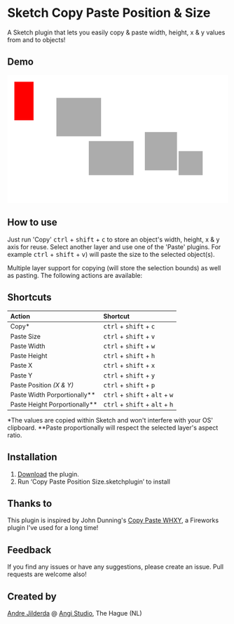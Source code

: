 # Sketch Copy Paste Position & Size
A Sketch plugin that lets you easily copy & paste width, height, x & y values from and to objects!

## Demo
![Using Copy Paste Position & Size](demo-copy-paste-position-size.gif)

## How to use
Just run 'Copy' <kbd>ctrl</kbd> + <kbd>shift</kbd> + <kbd>c</kbd> to store an object's width, height, x & y axis for reuse. Select another layer and use one of the 'Paste' plugins. For example <kbd>ctrl</kbd> + <kbd>shift</kbd> + <kbd>v</kbd>) will paste the size to the selected object(s).

Multiple layer support for copying (will store the selection bounds) as well as pasting. The following actions are available:

## Shortcuts
| Action     | Shortcut |
| :------- | :---- |
| Copy* | <kbd>ctrl</kbd> + <kbd>shift</kbd> + <kbd>c</kbd> |
| Paste Size | <kbd>ctrl</kbd> + <kbd>shift</kbd> + <kbd>v</kbd> |
| Paste Width    | <kbd>ctrl</kbd> + <kbd>shift</kbd> + <kbd>w</kbd>   |
| Paste Height    | <kbd>ctrl</kbd> + <kbd>shift</kbd> + <kbd>h</kbd>   |
| Paste X    | <kbd>ctrl</kbd> + <kbd>shift</kbd> + <kbd>x</kbd>   |
| Paste Y    | <kbd>ctrl</kbd> + <kbd>shift</kbd> + <kbd>y</kbd>   |
| Paste Position *(X & Y)*    | <kbd>ctrl</kbd> + <kbd>shift</kbd> + <kbd>p</kbd>   |
| Paste Width Porportionally**    | <kbd>ctrl</kbd> + <kbd>shift</kbd> + <kbd>alt</kbd> + <kbd>w</kbd>   |
| Paste Height Porportionally**    | <kbd>ctrl</kbd> + <kbd>shift</kbd> + <kbd>alt</kbd> + <kbd>h</kbd>   |

\*The values are copied within Sketch and won't interfere with your OS' clipboard.
\**Paste proportionally will respect the selected layer's aspect ratio.

## Installation
 1. [Download](https://github.com/ANGIstudio/Copy-Paste-Position-Size/archive/master.zip) the plugin.
 2. Run ‘Copy Paste Position Size.sketchplugin’ to install

## Thanks to
This plugin is inspired by John Dunning's [Copy Paste WHXY](http://johndunning.com/fireworks/about/CopyPasteWHXY), a Fireworks plugin I've used for a long time!

## Feedback
If you find any issues or have any suggestions, please create an issue. Pull requests are welcome also!

## Created by
[Andre Jilderda](https://github.com/ajilderda) @ [Angi Studio](http://www.angistudio.com), The Hague (NL)
